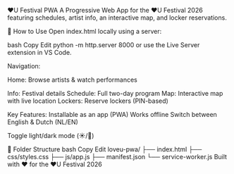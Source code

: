 ❤️U Festival PWA
A Progressive Web App for the ❤️U Festival 2026 featuring schedules, artist info, an interactive map, and locker reservations.

🚀 How to Use
Open index.html locally using a server:

bash
Copy
Edit
python -m http.server 8000
or use the Live Server extension in VS Code.

Navigation:

Home: Browse artists & watch performances

Info: Festival details
Schedule: Full two-day program
Map: Interactive map with live location
Lockers: Reserve lockers (PIN-based)

Key Features:
Installable as an app (PWA)
Works offline
Switch between English & Dutch (NL/EN)

Toggle light/dark mode (☀️/🌙)

📁 Folder Structure
bash
Copy
Edit
loveu-pwa/
├── index.html
├── css/styles.css
├── js/app.js
├── manifest.json
└── service-worker.js
Built with ❤️ for the ❤️U Festival 2026